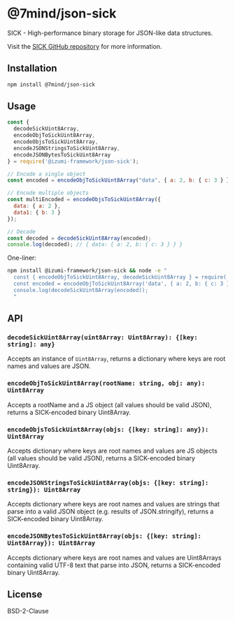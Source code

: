 # @7mind/json-sick

SICK - High-performance binary storage for JSON-like data structures.

Visit the [SICK GitHub repository](https://github.com/7mind/sick) for more information.

## Installation

```bash
npm install @7mind/json-sick
```

## Usage

```javascript
const {
  decodeSickUint8Array,
  encodeObjToSickUint8Array,
  encodeObjsToSickUint8Array,
  encodeJSONStringsToSickUint8Array,
  encodeJSONBytesToSickUint8Array
} = require('@izumi-framework/json-sick');

// Encode a single object
const encoded = encodeObjToSickUint8Array("data", { a: 2, b: { c: 3 } });

// Encode multiple objects
const multiEncoded = encodeObjsToSickUint8Array({
  data: { a: 2 },
  data1: { b: 3 }
});

// Decode
const decoded = decodeSickUint8Array(encoded);
console.log(decoded); // { data: { a: 2, b: { c: 3 } } }
```

One-liner:

```bash
npm install @izumi-framework/json-sick && node -e "
  const { encodeObjToSickUint8Array, decodeSickUint8Array } = require('@izumi-framework/json-sick');
  const encoded = encodeObjToSickUint8Array('data', { a: 2, b: { c: 3 } });
  console.log(decodeSickUint8Array(encoded));
  "
```

## API

### `decodeSickUint8Array(uint8Array: Uint8Array): {[key: string]: any}`

Accepts an instance of `Uint8Array`, returns a dictionary where keys are root names and values are JSON.

### `encodeObjToSickUint8Array(rootName: string, obj: any): Uint8Array`

Accepts a rootName and a JS object (all values should be valid JSON), returns a SICK-encoded binary Uint8Array.

### `encodeObjsToSickUint8Array(objs: {[key: string]: any}): Uint8Array`

Accepts dictionary where keys are root names and values are JS objects (all values should be valid JSON), returns a SICK-encoded binary Uint8Array.

### `encodeJSONStringsToSickUint8Array(objs: {[key: string]: string}): Uint8Array`

Accepts dictionary where keys are root names and values are strings that parse into a valid JSON object (e.g. results of JSON.stringify), returns a SICK-encoded binary Uint8Array.

### `encodeJSONBytesToSickUint8Array(objs: {[key: string]: Uint8Array}): Uint8Array`

Accepts dictionary where keys are root names and values are Uint8Arrays containing valid UTF-8 text that parse into JSON, returns a SICK-encoded binary Uint8Array.

## License

BSD-2-Clause

